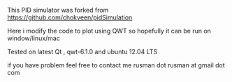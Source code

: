 This PID simulator was forked from https://github.com/chokveen/pidSimulation

Here i modify the code to plot using QWT so hopefully it can be run on window/linux/mac

Tested on latest Qt , qwt-6.1.0 and ubuntu 12.04 LTS

if you have problem feel free to contact me rusman dot rusman at gmail dot com